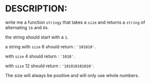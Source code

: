 # DESCRIPTION:

write me a function `stringy` that takes a `size` and returns a `string` of alternating `1`s and `0`s.

the string should start with a `1`.

a string with `size` 6 should return : `'101010'`.

with `size` 4 should return : `'1010'`.

with `size` 12 should return : `'101010101010'`.

The size will always be positive and will only use whole numbers.
